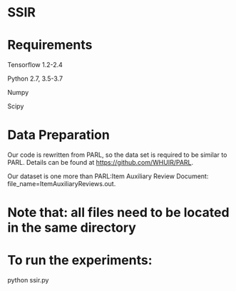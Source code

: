 # SSIR



# Requirements
Tensorflow 1.2-2.4

Python 2.7, 3.5-3.7

Numpy

Scipy

# Data Preparation
 
Our code is rewritten from PARL, so the data set is required to be similar to PARL. Details can be found at https://github.com/WHUIR/PARL. 

Our dataset is one more than PARL:Item Auxiliary Review Document: file_name=ItemAuxiliaryReviews.out.

# Note that: all files need to be located in the same directory

# To run the experiments:

python ssir.py




